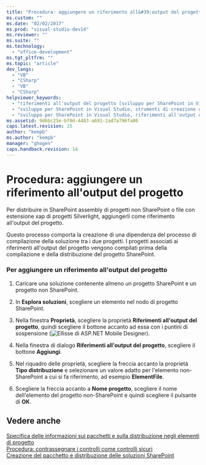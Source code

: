 ```yaml
---
title: "Procedura: aggiungere un riferimento all&#39;output del progetto"
ms.custom: ""
ms.date: "02/02/2017"
ms.prod: "visual-studio-dev14"
ms.reviewer: ""
ms.suite: ""
ms.technology: 
  - "office-development"
ms.tgt_pltfrm: ""
ms.topic: "article"
dev_langs: 
  - "VB"
  - "CSharp"
  - "VB"
  - "CSharp"
helpviewer_keywords: 
  - "riferimenti all'output del progetto [sviluppo per SharePoint in Visual Studio]"
  - "sviluppo per SharePoint in Visual Studio, strumenti di creazione di pacchetti avanzati"
  - "sviluppo per SharePoint in Visual Studio, riferimenti all'output del progetto"
ms.assetid: 9d6bc25e-bf0d-4483-a691-2ad7a796fa80
caps.latest.revision: 15
author: "kempb"
ms.author: "kempb"
manager: "ghogen"
caps.handback.revision: 14
---
```

# Procedura: aggiungere un riferimento all&#39;output del progetto
  Per distribuire in SharePoint assembly di progetti non SharePoint o file con estensione xap di progetti Silverlight, aggiungerli come riferimento all'output del progetto.  
  
 Questo processo comporta la creazione di una dipendenza del processo di compilazione della soluzione tra i due progetti.  I progetti associati ai riferimenti all'output del progetto vengono compilati prima della compilazione e della distribuzione del progetto SharePoint.  
  
### Per aggiungere un riferimento all'output del progetto  
  
1.  Caricare una soluzione contenente almeno un progetto SharePoint e un progetto non SharePoint.  
  
2.  In **Esplora soluzioni**, scegliere un elemento nel nodo di progetto SharePoint.  
  
3.  Nella finestra **Proprietà**, scegliere la proprietà **Riferimenti all'output del progetto**, quindi scegliere il bottone accanto ad essa con i puntini di sospensione \(![Ellisse di ASP.NET Mobile Designer](~/sharepoint/media/mwellipsis.gif "Ellisse di ASP.NET Mobile Designer")\).  
  
4.  Nella finestra di dialogo **Riferimenti all'output del progetto**, scegliere il bottone **Aggiungi**.  
  
5.  Nel riquadro delle proprietà, scegliere la freccia accanto la proprietà **Tipo distribuzione** e selezionare un valore adatto per l'elemento non\-SharePoint a cui si fa riferimento, ad esempio **ElementFile**.  
  
6.  Scegliere la freccia accanto a **Nome progetto**, scegliere il nome dell'elemento del progetto non\-SharePoint e quindi scegliere il pulsante di **OK**.  
  
## Vedere anche  
 [Specifica delle informazioni sui pacchetti e sulla distribuzione negli elementi di progetto](../sharepoint/providing-packaging-and-deployment-information-in-project-items.md)   
 [Procedura: contrassegnare i controlli come controlli sicuri](../sharepoint/how-to-mark-controls-as-safe-controls.md)   
 [Creazione del pacchetto e distribuzione delle soluzioni SharePoint](../sharepoint/packaging-and-deploying-sharepoint-solutions.md)  
  
  
